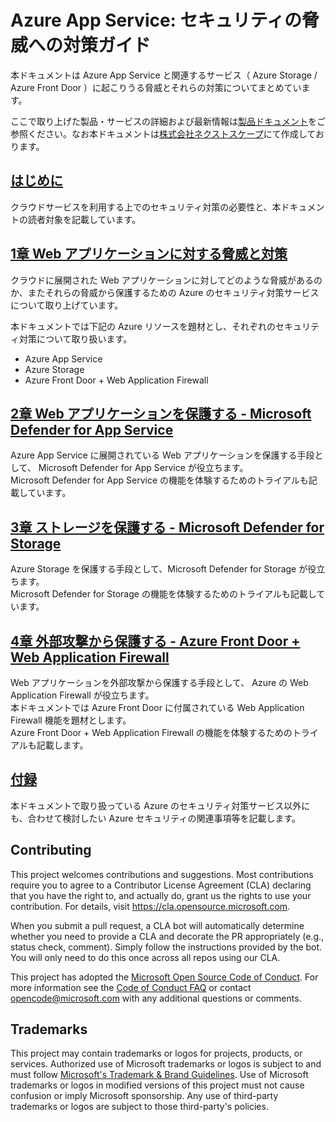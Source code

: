 # Azure App Service: セキュリティの脅威への対策ガイド

本ドキュメントは Azure App Service と関連するサービス（ Azure Storage / Azure Front Door ）に起こりうる脅威とそれらの対策についてまとめています。

ここで取り上げた製品・サービスの詳細および最新情報は[製品ドキュメント](https://docs.microsoft.com)をご参照ください。なお本ドキュメントは[株式会社ネクストスケープ](https://www.nextscape.net/)にて作成しております。

## [はじめに](./chapter00.md)

クラウドサービスを利用する上でのセキュリティ対策の必要性と、本ドキュメントの読者対象を記載しています。

## [1章 Web アプリケーションに対する脅威と対策](./chapter01.md)

クラウドに展開された Web アプリケーションに対してどのような脅威があるのか、またそれらの脅威から保護するための Azure のセキュリティ対策サービスについて取り上げています。

本ドキュメントでは下記の Azure リソースを題材とし、それぞれのセキュリティ対策について取り扱います。

- Azure App Service
- Azure Storage
- Azure Front Door + Web Application Firewall

## [2章 Web アプリケーションを保護する - Microsoft Defender for App Service](./chapter02.md)

Azure App Service に展開されている Web アプリケーションを保護する手段として、 Microsoft Defender for App Service が役立ちます。  
 Microsoft Defender for App Service の機能を体験するためのトライアルも記載しています。

## [3章 ストレージを保護する - Microsoft Defender for Storage](./chapter03.md)

Azure Storage を保護する手段として、Microsoft Defender for Storage が役立ちます。  
 Microsoft Defender for Storage の機能を体験するためのトライアルも記載しています。

## [4章 外部攻撃から保護する - Azure Front Door + Web Application Firewall](./chapter04.md)

Web アプリケーションを外部攻撃から保護する手段として、 Azure の Web Application Firewall が役立ちます。  
本ドキュメントでは Azure Front Door に付属されている Web Application Firewall 機能を題材とします。  
 Azure Front Door + Web Application Firewall の機能を体験するためのトライアルも記載します。

## [付録](./chapter05.md)

本ドキュメントで取り扱っている Azure のセキュリティ対策サービス以外にも、合わせて検討したい Azure セキュリティの関連事項等を記載します。

## Contributing

This project welcomes contributions and suggestions.  Most contributions require you to agree to a
Contributor License Agreement (CLA) declaring that you have the right to, and actually do, grant us
the rights to use your contribution. For details, visit https://cla.opensource.microsoft.com.

When you submit a pull request, a CLA bot will automatically determine whether you need to provide
a CLA and decorate the PR appropriately (e.g., status check, comment). Simply follow the instructions
provided by the bot. You will only need to do this once across all repos using our CLA.

This project has adopted the [Microsoft Open Source Code of Conduct](https://opensource.microsoft.com/codeofconduct/).
For more information see the [Code of Conduct FAQ](https://opensource.microsoft.com/codeofconduct/faq/) or
contact [opencode@microsoft.com](mailto:opencode@microsoft.com) with any additional questions or comments.

## Trademarks

This project may contain trademarks or logos for projects, products, or services. Authorized use of Microsoft 
trademarks or logos is subject to and must follow 
[Microsoft's Trademark & Brand Guidelines](https://www.microsoft.com/en-us/legal/intellectualproperty/trademarks/usage/general).
Use of Microsoft trademarks or logos in modified versions of this project must not cause confusion or imply Microsoft sponsorship.
Any use of third-party trademarks or logos are subject to those third-party's policies.
